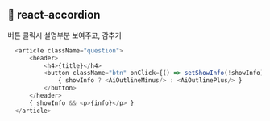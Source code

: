 ## 🎼 react-accordion
버튼 클릭시 설명부분 보여주고, 감추기
```javascript
  <article className="question">
      <header>
          <h4>{title}</h4>
          <button className="btn" onClick={() => setShowInfo(!showInfo)}>
              { showInfo ? <AiOutlineMinus/> : <AiOutlinePlus/> }
          </button>
      </header>
      { showInfo && <p>{info}</p> }
  </article>
  ```
